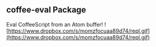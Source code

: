 ## coffee-eval Package

Eval CoffeeScript from an Atom buffer!
![https://www.dropbox.com/s/momzfocuaa89d74/repl.gif](https://www.dropbox.com/s/momzfocuaa89d74/repl.gif)
